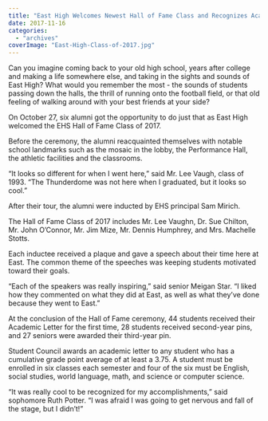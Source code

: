 ```yaml
---
title: "East High Welcomes Newest Hall of Fame Class and Recognizes Academic Letter Winners"
date: 2017-11-16
categories: 
  - "archives"
coverImage: "East-High-Class-of-2017.jpg"
---
```


Can you imagine coming back to your old high school, years after college and making a life somewhere else, and taking in the sights and sounds of East High? What would you remember the most - the sounds of students passing down the halls, the thrill of running onto the football field, or that old feeling of walking around with your best friends at your side?

On October 27, six alumni got the opportunity to do just that as East High welcomed the EHS Hall of Fame Class of 2017.

Before the ceremony, the alumni reacquainted themselves with notable school landmarks such as the mosaic in the lobby, the Performance Hall, the athletic facilities and the classrooms.

“It looks so different for when I went here,” said Mr. Lee Vaugh, class of 1993. “The Thunderdome was not here when I graduated, but it looks so cool.”

After their tour, the alumni were inducted by EHS principal Sam Mirich.

The Hall of Fame Class of 2017 includes Mr. Lee Vaughn, Dr. Sue Chilton, Mr. John O’Connor, Mr. Jim Mize, Mr. Dennis Humphrey, and Mrs. Machelle Stotts.

Each inductee received a plaque and gave a speech about their time here at East. The common theme of the speeches was keeping students motivated toward their goals.

“Each of the speakers was really inspiring,” said senior Meigan Star. “I liked how they commented on what they did at East, as well as what they’ve done because they went to East.”

At the conclusion of the Hall of Fame ceremony, 44 students received their Academic Letter for the first time, 28 students received second-year pins, and 27 seniors were awarded their third-year pin.

Student Council awards an academic letter to any student who has a cumulative grade point average of at least a 3.75. A student must be enrolled in six classes each semester and four of the six must be English, social studies, world language, math, and science or computer science.

“It was really cool to be recognized for my accomplishments,” said sophomore Ruth Potter. “I was afraid I was going to get nervous and fall of the stage, but I didn’t!”
